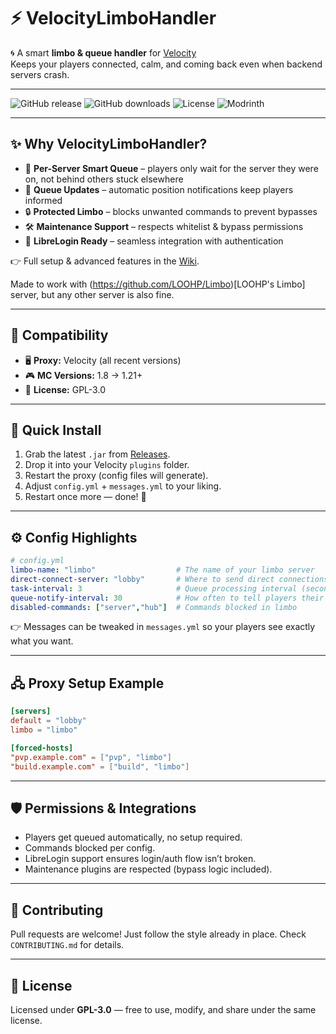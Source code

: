 # ⚡ VelocityLimboHandler

🌀 A smart **limbo & queue handler** for [Velocity](https://velocitypowered.com)  
Keeps your players connected, calm, and coming back even when backend servers crash.

---

![GitHub release](https://img.shields.io/github/v/release/akselglyholt/velocity-limbo-handler?style=for-the-badge)
![GitHub downloads](https://img.shields.io/github/downloads/akselglyholt/velocity-limbo-handler/total?style=for-the-badge\&color=blue)
![License](https://img.shields.io/github/license/akselglyholt/velocity-limbo-handler?style=for-the-badge\&color=green)
![Modrinth](https://img.shields.io/modrinth/dt/velocity-limbo-handler?style=for-the-badge\&logo=modrinth\&label=Modrinth%20Downloads)

---

## ✨ Why VelocityLimboHandler?

* 🚦 **Per-Server Smart Queue** – players only wait for the server they were on, not behind others stuck elsewhere
* 📢 **Queue Updates** – automatic position notifications keep players informed
* 🔒 **Protected Limbo** – blocks unwanted commands to prevent bypasses
* 🛠️ **Maintenance Support** – respects whitelist & bypass permissions
* 🤝 **LibreLogin Ready** – seamless integration with authentication

👉 Full setup & advanced features in the [Wiki](../../wiki).

Made to work with (https://github.com/LOOHP/Limbo)[LOOHP's Limbo] server, but any other server is also fine.

---

## 🧩 Compatibility

* 🖥️ **Proxy:** Velocity (all recent versions)
* 🎮 **MC Versions:** 1.8 → 1.21+
* 📜 **License:** GPL-3.0

---

## 🚀 Quick Install

1. Grab the latest `.jar` from [Releases](https://github.com/akselglyholt/velocity-limbo-handler/releases).
2. Drop it into your Velocity `plugins` folder.
3. Restart the proxy (config files will generate).
4. Adjust `config.yml` + `messages.yml` to your liking.
5. Restart once more — done! 🎉

---

## ⚙️ Config Highlights

```yaml
# config.yml
limbo-name: "limbo"                  # The name of your limbo server
direct-connect-server: "lobby"       # Where to send direct connections
task-interval: 3                     # Queue processing interval (seconds)
queue-notify-interval: 30            # How often to tell players their position
disabled-commands: ["server","hub"]  # Commands blocked in limbo
```

👉 Messages can be tweaked in `messages.yml` so your players see exactly what you want.

---

## 🖧 Proxy Setup Example

```toml
[servers]
default = "lobby"
limbo = "limbo"

[forced-hosts]
"pvp.example.com" = ["pvp", "limbo"]
"build.example.com" = ["build", "limbo"]
```

---

## 🛡️ Permissions & Integrations

* Players get queued automatically, no setup required.
* Commands blocked per config.
* LibreLogin support ensures login/auth flow isn’t broken.
* Maintenance plugins are respected (bypass logic included).

---

## 🤝 Contributing

Pull requests are welcome! Just follow the style already in place.
Check `CONTRIBUTING.md` for details.

---

## 📖 License

Licensed under **GPL-3.0** — free to use, modify, and share under the same license.

